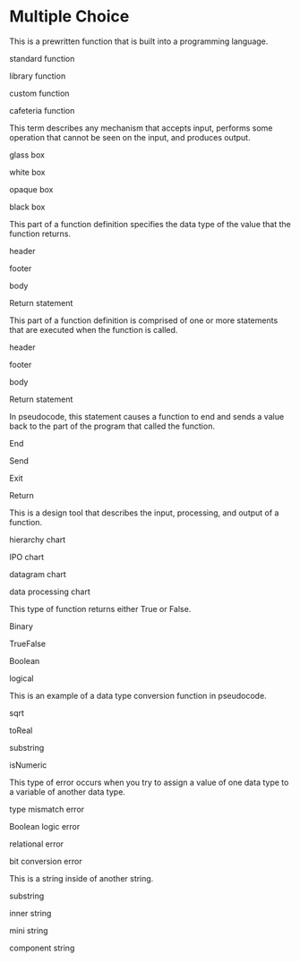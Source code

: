 
# Multiple Choice
This is a prewritten function that is built into a programming language.

standard function

library function

custom function

cafeteria function

This term describes any mechanism that accepts input, performs some operation that cannot be seen on the input, and produces output.

glass box

white box

opaque box

black box

This part of a function definition specifies the data type of the value that the function returns.

header

footer

body

Return statement

This part of a function definition is comprised of one or more statements that are executed when the function is called.

header

footer

body

Return statement

In pseudocode, this statement causes a function to end and sends a value back to the part of the program that called the function.

End

Send

Exit

Return

This is a design tool that describes the input, processing, and output of a function.

hierarchy chart

IPO chart

datagram chart

data processing chart

This type of function returns either True or False.

Binary

TrueFalse

Boolean

logical

This is an example of a data type conversion function in pseudocode.

sqrt

toReal

substring

isNumeric

This type of error occurs when you try to assign a value of one data type to a variable of another data type.

type mismatch error

Boolean logic error

relational error

bit conversion error

This is a string inside of another string.

substring

inner string

mini string

component string
